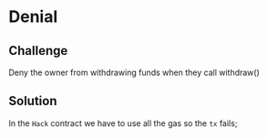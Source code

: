# Denial

## Challenge

Deny the owner from withdrawing funds when they call withdraw()

## Solution

In the `Hack` contract we have to use all the gas so the `tx` fails;
